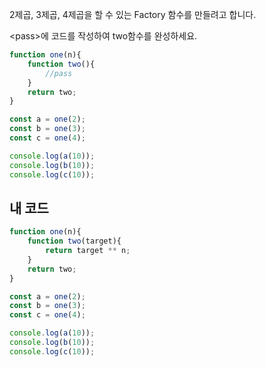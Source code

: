2제곱, 3제곱, 4제곱을 할 수 있는 Factory 함수를 만들려고 합니다. 

\<pass>에 코드를 작성하여 two함수를 완성하세요.
```js
function one(n){
    function two(){
        //pass
    }
    return two;
}

const a = one(2);
const b = one(3);
const c = one(4);

console.log(a(10));
console.log(b(10));
console.log(c(10));
```
## 내 코드
```js
function one(n){
    function two(target){
        return target ** n;
    }
    return two;
}

const a = one(2);
const b = one(3);
const c = one(4);

console.log(a(10));
console.log(b(10));
console.log(c(10));
```